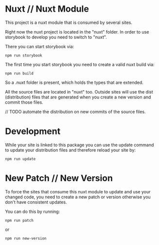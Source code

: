 # Nuxt // Nuxt Module

This project is a nuxt module that is consumed by several sites.

Right now the nuxt project is located in the "nuxt" folder. In order to use storybook to develop you need to switch to "nuxt".

There you can start storybook via:

```
npm run storybook
```

The first time you start storybook you need to create a valid nuxt build via:

```
npm run build
```

So a .nuxt folder is present, which holds the types that are extended.

All the source files are located in "nuxt" too. Outside sites will use the
dist (distribution) files that are generated when you create a new version
and commit those files.

// TODO automate the distribution on new commits of the source files.

# Development

While your site is linked to this package you can use the update command to
update your distribution files and therefore reload your site by:

```
npm run update
```

# New Patch // New Version

To force the sites that consume this nuxt module to update and use your changed
code, you need to create a new patch or version otherwise you don't have consistent
updates.

You can do this by running:

```
npm run patch
```

or

```
npm run new-version
```
